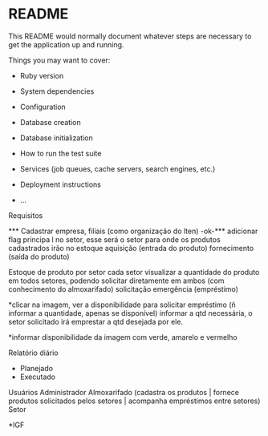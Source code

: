 # README

This README would normally document whatever steps are necessary to get the
application up and running.

Things you may want to cover:

* Ruby version

* System dependencies

* Configuration

* Database creation

* Database initialization

* How to run the test suite

* Services (job queues, cache servers, search engines, etc.)

* Deployment instructions

* ...




Requisitos


*** Cadastrar empresa, filiais (como organização do lten)
-ok-*** adicionar flag principa l no setor, esse será o setor para onde os produtos cadastrados irão no estoque
aquisição (entrada do produto)
fornecimento (saída do produto)



Estoque de produto por setor
cada setor visualizar a quantidade do produto em todos setores, podendo solicitar diretamente em ambos (com conhecimento do almoxarifado)
solicitação emergência (empréstimo)


*clicar na imagem, ver a disponibilidade para solicitar empréstimo (ñ informar a quantidade, apenas se disponível)
informar a qtd necessária, o setor solicitado irá emprestar a qtd desejada por ele.

*informar disponibilidade da imagem com verde, amarelo e vermelho

Relatório diário
- Planejado
- Executado


Usuários
Administrador
Almoxarifado (cadastra os produtos | fornece produtos solicitados pelos setores | acompanha empréstimos entre setores)
Setor


*IGF
